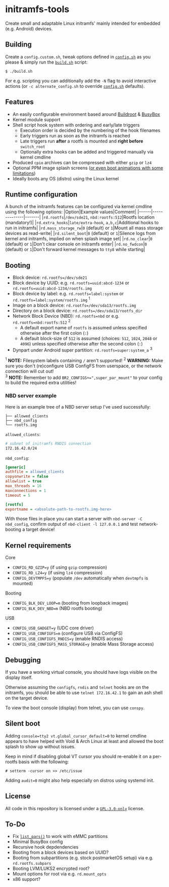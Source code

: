 # initramfs-tools
Create small and adaptable Linux initramfs' mainly intended for embedded (e.g. Android) devices.

## Building
Create a `config.custom.sh`, tweak options defined in [`config.sh`](config.sh) as you please & simply run the [`build.sh`](build.sh) script:
```
$ ./build.sh
```
For e.g. scripting you can additionally add the `-N` flag to avoid interactive actions (or `-c alternate_config.sh` to override [`config.sh`](config.sh) defaults).

## Features
* An easily configurable environment based around [Buildroot](https://buildroot.org) & [BusyBox](https://busybox.net)
* Kernel module support
* Shell script hook system with ordering and early/late triggers
  * Execution order is decided by the numbering of the hook filenames
  * Early triggers run as soon as the initramfs is reached
  * Late triggers run **after** a rootfs is mounted and **right before** `switch_root`
  * Optionally extra hooks can be added and triggered manually via kernel cmdline
* Produced `cpio` archives can be compressed with either `gzip` or `lz4`
* Optional PPM image splash screens ([or even boot animations with some limitations](https://github.com/JamiKettunen/initramfs-tools/blob/0e66266/config.sh#L87-L107))
* Ideally boots any OS (distro) using the Linux kernel

## Runtime configuration
A bunch of the initramfs features can be configured via kernel cmdline using the following options:
|Option|Example values|Comment|
|------|--------------|-------|
|`rd.rootfs`|`/dev/sde21`, `nbd:rootfs:512`|Rootfs location (mandatory!)|
|`rd.extra_hooks`|`late/extra-hook`, `a,b,c`|Additional hooks to run in initramfs|
|`rd.mass_storage_rw`|`0` (default) or `1`|Mount all mass storage devices as read-write|
|`rd.silent_boot`|`0` (default) or `1`|Silence logs from kernel and initramfs, implied on when splash image set|
|`rd.no_clear`|`0` (default) or `1`|Don't clear console on initramfs enter|
|`rd.no_fwdcon`|`0` (default) or `1`|Don't forward kernel messages to `tty8` while starting|

## Booting
* Block device: `rd.rootfs=/dev/sde21`
* Block device by UUID: e.g. `rd.rootfs=uuid:abcd-1234` or `rd.rootfs=uuid:abcd-1234/rootfs.img`
* Block device by label: e.g. `rd.rootfs=label:system` or `rd.rootfs=label:system/rootfs.img` <sup>1</sup>
* Image on a block device: `rd.rootfs=/dev/sda13/rootfs.img`
* Directory on a block device: `rd.rootfs=/dev/sda13/rootfs_dir`
* Network Block Device (NBD): `rd.rootfs=nbd` or e.g. `rd.rootfs=nbd:rootfs:512` <sup>2</sup>
  * A default export name of `rootfs` is assumed unless specified otherwise after the first colon (`:`)
  * A default block-size of `512` is assumed (choices: `512`, `1024`, `2048` or `4096`) unless specified otherwise after the second colon (`:`)
* Dynpart under Android super partition: `rd.rootfs=super:system_a` <sup>3</sup>

<sup>1</sup> **NOTE:** Filesystem labels containing `/` aren't supported!
<sup>2</sup> **WARNING:** Make sure you don't (re)configure USB ConfigFS from userspace, or the network connection will cut out!<br>
<sup>3</sup> **NOTE:** Remember to add `BR2_CONFIGS+=",super_par_mount"` to your config to build the required extra utilities!

### NBD server example
Here is an example tree of a NBD server setup I've used successfully:
```
├── allowed_clients
├── nbd_config
└── rootfs.img
```
`allowed_clients`:
```sh
# subnet of initramfs RNDIS connection
172.16.42.0/24
```
`nbd_config`:
```ini
[generic]
authfile = allowed_clients
copyonwrite = false
allowlist = true
max_threads = 16
maxconnections = 1
timeout = 5

[rootfs]
exportname = <absolute-path-to-rootfs.img-here>
```
With those files in place you can start a server with `nbd-server -C nbd_config`, confirm output of `nbd-client -l 127.0.0.1` and test network-booting a target device!

## Kernel requirements
Core
* `CONFIG_RD_GZIP=y` (if using `gzip` compression)
* `CONFIG_RD_LZ4=y` (if using `lz4` compression)
* `CONFIG_DEVTMPFS=y` (populate `/dev` automatically when `devtmpfs` is mounted)

Booting
* `CONFIG_BLK_DEV_LOOP=m` (booting from loopback images)
* `CONFIG_BLK_DEV_NBD=m` (NBD rootfs booting)

USB
* `CONFIG_USB_GADGET=y` (UDC core driver)
* `CONFIG_USB_CONFIGFS=m` (configure USB via ConfigFS)
* `CONFIG_USB_CONFIGFS_RNDIS=y` (enable RNDIS access)
* `CONFIG_USB_CONFIGFS_MASS_STORAGE=y` (enable Mass Storage access)

## Debugging
If you have a working virtual console, you should have logs visible on the display itself.

Otherwise assuming the `configfs`, `rndis` and `telnet` hooks are on the initramfs, you should be able to use `telnet 172.16.42.1` to gain an ash shell on the target device.

To view the boot console (display) from telnet, you can use `conspy`.

## Silent boot
Adding `console=tty2 vt.global_cursor_default=0` to kernel cmdline appears to have helped with Void & Arch Linux at least and allowed the boot splash to show up without issues.

Keep in mind if disabling global VT cursor you should re-enable it on a per-rootfs basis with the following:
```
# setterm -cursor on >> /etc/issue
```

Adding `audit=0` might also help especially on distros using systemd init.

## License
All code in this repository is licensed under a [`GPL-3.0-only`](LICENSE) license.

## To-Do
* Fix [`list_pars()`](functions/blk.sh) to work with eMMC partitions
* Minimal BusyBox config
* Recursive hook depdendencies
* Booting from a block devices based on UUID?
* Booting from subpartitions (e.g. stock postmarketOS setup) via e.g. `rd.rootfs.subpars`
* Booting LVM/LUKS2 encrypted root?
* Mount options for root via e.g. `rd.mount_opts`
* x86 support?
